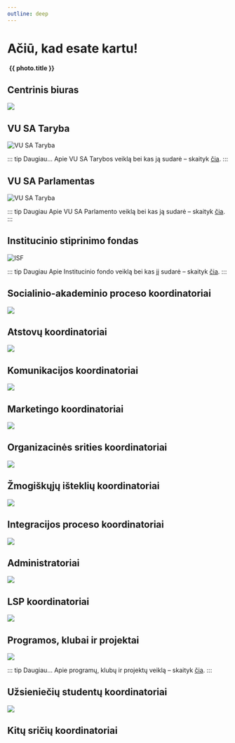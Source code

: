 ```yaml
---
outline: deep
---
```


<script setup lang="ts">
import { teamPhotos, biuras, socakad, atstovai, kom, org, mark, hr, integration, admin, pkp, intl, lsp, other } from '../data/bendruomene'
import TeamAvatarLayout from '../components/TeamAvatarLayout.vue'
</script>

# Ačiū, kad esate kartu!

<div class="grid grid-cols-2 gap-8 mt-16">
    <div v-for="photo in teamPhotos" class="flex flex-col items-center gap-3">
        <a :href="photo.href">
            <img class="rounded-md shadow-sm hover:shadow-xl transition-shadow" :src="photo.link" />
        </a>
        <strong class="tracking-tight text-lg/5 text-center">{{ photo.title }}</strong>
    </div>
</div>

## Centrinis biuras

![](/img/koordinatoriu-nuotraukos/bendros/Centrinis-biuras-2.jpg)

<TeamAvatarLayout :members="biuras" />

## VU SA Taryba

![VU SA Taryba](/img/koordinatoriu-nuotraukos/bendros/Taryba-2.jpg)

::: tip Daugiau...
Apie VU SA Tarybos veiklą bei kas ją sudarė – skaityk [čia](/vu-sa/taryba).
:::

## VU SA Parlamentas

![VU SA Taryba](/img/kitos-nuotraukos/Parlamentas.jpg)

::: tip Daugiau
Apie VU SA Parlamento veiklą bei kas ją sudarė – skaityk [čia](/vu-sa/parlamentas).
:::

## Institucinio stiprinimo fondas

![ISF](/img/kitos-nuotraukos/ISF.jpg)

::: tip Daugiau
Apie Institucinio fondo veiklą bei kas jį sudarė – skaityk [čia](/stipri-organizacija/isf).
:::

## Socialinio-akademinio proceso koordinatoriai

![](/img/koordinatoriu-nuotraukos/bendros/Socialinio-akademinio-proceso-koordinatoriai-2.jpg)

<TeamAvatarLayout :members="socakad" />

## Atstovų koordinatoriai

![](/img/koordinatoriu-nuotraukos/bendros/atstovu.jpg)

<TeamAvatarLayout :members="atstovai" />

## Komunikacijos koordinatoriai

![](/img/koordinatoriu-nuotraukos/bendros/Komunikacijos-koordinatoriai-2.jpg)

<TeamAvatarLayout :members="kom" />

## Marketingo koordinatoriai

![](/img/koordinatoriu-nuotraukos/bendros/Marketingo-srities-koordinatoriai-2.jpg)

<TeamAvatarLayout :members="mark" />

## Organizacinės srities koordinatoriai

![](/img/koordinatoriu-nuotraukos/bendros/organizacines.jpg)

<TeamAvatarLayout :members="org" />

## Žmogiškųjų išteklių koordinatoriai

![](/img/koordinatoriu-nuotraukos/bendros/HR-2.jpg)

<TeamAvatarLayout :members="hr" />

## Integracijos proceso koordinatoriai

![](/img/koordinatoriu-nuotraukos/bendros/Integracijos-proceso-koordinatoriai-2.jpg)

<TeamAvatarLayout :members="integration" />

## Administratoriai

![](/img/koordinatoriu-nuotraukos/bendros/Administratoriai-2.jpg)

<TeamAvatarLayout :members="admin" />

## LSP koordinatoriai

![](/img/koordinatoriu-nuotraukos/bendros/LSP-koordinatoriai-2.jpg)

<TeamAvatarLayout :members="lsp" />

## Programos, klubai ir projektai

![](/img/koordinatoriu-nuotraukos/bendros/PKP-2.jpg)

::: tip Daugiau...
Apie programų, klubų ir projektų veiklą – skaityk [čia](/darni-bendruomene/pkp).
:::

<TeamAvatarLayout :members="pkp" />

## Užsieniečių studentų koordinatoriai

![](/img/koordinatoriu-nuotraukos/bendros/Uzsienieciu-koordai-2.jpg)

<TeamAvatarLayout :members="intl" />

## Kitų sričių koordinatoriai

<TeamAvatarLayout :members="other" />

